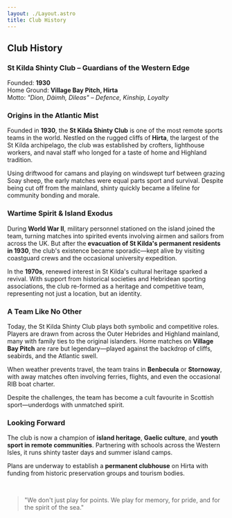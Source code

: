 ```yaml
---
layout: ./Layout.astro
title: Club History
---
```


## Club History

### St Kilda Shinty Club – Guardians of the Western Edge

Founded: **1930**  
Home Ground: **Village Bay Pitch, Hirta**  
Motto: *"Dion, Dàimh, Dìleas" &ndash; Defence, Kinship, Loyalty*  

### Origins in the Atlantic Mist

Founded in **1930**, the **St Kilda Shinty Club** is one of the most remote sports teams in the world. Nestled on the rugged cliffs of **Hirta**, the largest of the St Kilda archipelago, the club was established by crofters, lighthouse workers, and naval staff who longed for a taste of home and Highland tradition.

Using driftwood for camans and playing on windswept turf between grazing Soay sheep, the early matches were equal parts sport and survival. Despite being cut off from the mainland, shinty quickly became a lifeline for community bonding and morale.

### Wartime Spirit & Island Exodus

During **World War II**, military personnel stationed on the island joined the team, turning matches into spirited events involving airmen and sailors from across the UK. But after the **evacuation of St Kilda's permanent residents in 1930**, the club's existence became sporadic—kept alive by visiting coastguard crews and the occasional university expedition.

In the **1970s**, renewed interest in St Kilda's cultural heritage sparked a revival. With support from historical societies and Hebridean sporting associations, the club re-formed as a heritage and competitive team, representing not just a location, but an identity.

### A Team Like No Other

Today, the St Kilda Shinty Club plays both symbolic and competitive roles. Players are drawn from across the Outer Hebrides and Highland mainland, many with family ties to the original islanders. Home matches on **Village Bay Pitch** are rare but legendary—played against the backdrop of cliffs, seabirds, and the Atlantic swell.

When weather prevents travel, the team trains in **Benbecula** or **Stornoway**, with away matches often involving ferries, flights, and even the occasional RIB boat charter.

Despite the challenges, the team has become a cult favourite in Scottish sport—underdogs with unmatched spirit.

### Looking Forward

The club is now a champion of **island heritage**, **Gaelic culture**, and **youth sport in remote communities**. Partnering with schools across the Western Isles, it runs shinty taster days and summer island camps.

Plans are underway to establish a **permanent clubhouse** on Hirta with funding from historic preservation groups and tourism bodies.

<br />

> "We don't just play for points. We play for memory, for pride, and for the spirit of the sea."

